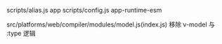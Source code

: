 scripts/alias.js   app
scripts/config.js  app-runtime-esm

src/platforms/web/compiler/modules/model.js(index.js) 移除 v-model 与 :type 逻辑